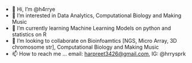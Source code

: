 - 👋 Hi, I’m @h4rrye
- 👀 I’m interested in Data Analytics, Computational Biology and Making Music
- 🌱 I’m currently learning Machine Learning Models on python and statistics on R
- 💞️ I’m looking to collaborate on Bioinfoamtics [NGS, Micro Array, 3D chromosome str], Computational Biology and Making Music
- 📫 How to reach me ... email: harpreet3426@gmail.com, IG: @hrrysprk

<!---
h4rrye/h4rrye is a ✨ special ✨ repository because its `README.md` (this file) appears on your GitHub profile.
You can click the Preview link to take a look at your changes.
--->
